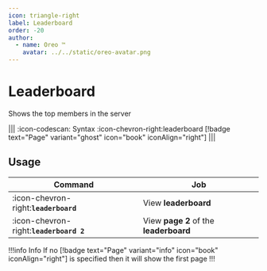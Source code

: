```yaml
---
icon: triangle-right
label: Leaderboard
order: -20
author:
  - name: Oreo ™
    avatar: ../../static/oreo-avatar.png
---
```


# Leaderboard

Shows the top members in the server

||| :icon-codescan: Syntax
:icon-chevron-right:leaderboard [!badge text="Page" variant="ghost" icon="book" iconAlign="right"]
|||

## Usage

| Command                                 | Job                                    |
| --------------------------------------- | -------------------------------------- |
| :icon-chevron-right:**`leaderboard`**   | View **leaderboard**                   |
| :icon-chevron-right:**`leaderboard 2`** | View **page 2** of the **leaderboard** |

!!!info Info
If no [!badge text="Page" variant="info" icon="book" iconAlign="right"] is specified then it will show the first page
!!!
